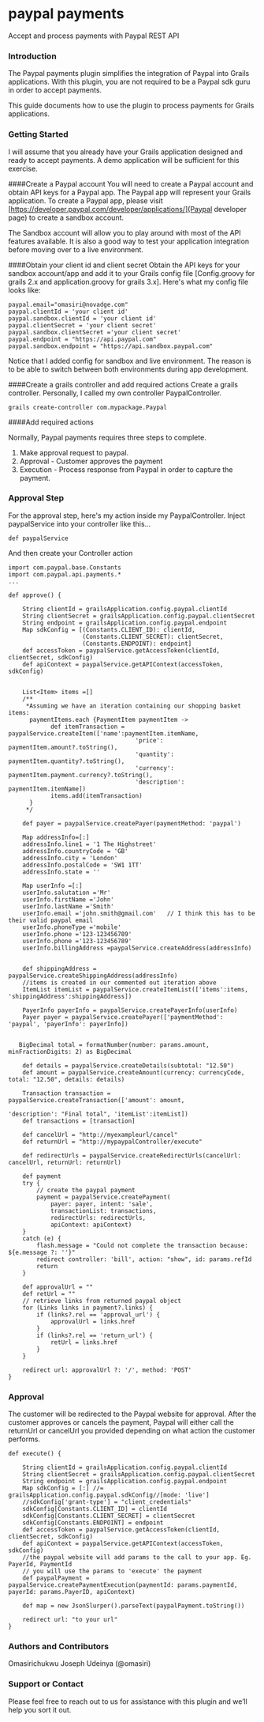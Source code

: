 # paypal payments
Accept and process payments with Paypal REST API

### Introduction
The Paypal payments plugin simplifies the integration of Paypal into Grails applications. With this plugin, you are not required to be a Paypal sdk guru in order to accept payments.

This guide documents how to use the plugin to process payments for Grails applications.

### Getting Started
I will assume that you already have your Grails application designed and ready to accept payments. A demo application will be sufficient for this exercise.

####Create a Paypal account
You will need to create a Paypal account and obtain API keys for a Paypal app. The Paypal app will represent your Grails application. To create a Paypal app, please visit [https://developer.paypal.com/developer/applications/](Paypal developer page) to create a sandbox account.

The Sandbox account will allow you to play around with most of the API features available. It is also a good way to test your application integration before moving over to a live environment.

####Obtain your client id and client secret
Obtain the API keys for your sandbox account/app and add it to your Grails config file [Config.groovy for grails 2.x and application.groovy for grails 3.x]. Here's what my config file looks like:

    paypal.email="omasiri@novadge.com"
    paypal.clientId = 'your client id'
    paypal.sandbox.clientId = 'your client id'
    paypal.clientSecret = 'your client secret'
    paypal.sandbox.clientSecret ='your client secret'
    paypal.endpoint = "https://api.paypal.com"
    paypal.sandbox.endpoint = "https://api.sandbox.paypal.com"

Notice that I added config for sandbox and live environment. The reason is to be able to switch between both environments  during app development.

####Create a grails controller and add required actions
Create a grails controller. Personally, I called my own controller PaypalController.

    grails create-controller com.mypackage.Paypal

####Add required actions

Normally, Paypal payments requires three steps to complete.
1. Make approval request to paypal.
2. Approval - Customer approves the payment
3. Execution - Process response from Paypal in order to capture the payment.

### Approval Step

For the approval step, here's my action inside my PaypalController.
Inject paypalService into your controller like this...

    def paypalService


And then create your Controller action

    import com.paypal.base.Constants
    import com.paypal.api.payments.*
    ...

    def approve() {

        String clientId = grailsApplication.config.paypal.clientId
        String clientSecret = grailsApplication.config.paypal.clientSecret
        String endpoint = grailsApplication.config.paypal.endpoint
        Map sdkConfig = [(Constants.CLIENT_ID): clientId,
                         (Constants.CLIENT_SECRET): clientSecret,
                         (Constants.ENDPOINT): endpoint]
        def accessToken = paypalService.getAccessToken(clientId, clientSecret, sdkConfig)
        def apiContext = paypalService.getAPIContext(accessToken, sdkConfig)
      

        List<Item> items =[]
        /** 
         *Assuming we have an iteration containing our shopping basket items:
          paymentItems.each {PaymentItem paymentItem ->
                def itemTransaction = paypalService.createItem(['name':paymentItem.itemName,
                                        'price':  paymentItem.amount?.toString(),
                                        'quantity': paymentItem.quantity?.toString(),
                                        'currency': paymentItem.payment.currency?.toString(),
                                        'description': paymentItem.itemName])
                items.add(itemTransaction)
          }
         */

        def payer = paypalService.createPayer(paymentMethod: 'paypal')

        Map addressInfo=[:]
        addressInfo.line1 = '1 The Highstreet'
        addressInfo.countryCode = 'GB'
        addressInfo.city = 'London'
        addressInfo.postalCode = 'SW1 1TT'
        addressInfo.state = ''

        Map userInfo =[:]
        userInfo.salutation ='Mr'
        userInfo.firstName ='John'
        userInfo.lastName ='Smith'
        userInfo.email ='john.smith@gmail.com'   // I think this has to be their valid paypal email 
        userInfo.phoneType ='mobile'
        userInfo.phone ='123-123456789'
        userInfo.phone ='123-123456789'
        userInfo.billingAddress =paypalService.createAddress(addressInfo)
       
        
        def shippingAddress = paypalService.createShippingAddress(addressInfo)
        //items is created in our commented out iteration above
        ItemList itemList = paypalService.createItemList(['items':items, 'shippingAddress':shippingAddress])

        PayerInfo payerInfo = paypalService.createPayerInfo(userInfo)
        Payer payer = paypalService.createPayer(['paymentMethod': 'paypal', 'payerInfo': payerInfo])


       BigDecimal total = formatNumber(number: params.amount, minFractionDigits: 2) as BigDecimal

        def details = paypalService.createDetails(subtotal: "12.50")
        def amount = paypalService.createAmount(currency: currencyCode, total: "12.50", details: details)

        Transaction transaction = paypalService.createTransaction(['amount': amount,
                                                                   'description': "Final total", 'itemList':itemList])
        def transactions = [transaction]

        def cancelUrl = "http://myexampleurl/cancel"
        def returnUrl = "http://mypaypalController/execute"

        def redirectUrls = paypalService.createRedirectUrls(cancelUrl: cancelUrl, returnUrl: returnUrl)

        def payment
        try {
            // create the paypal payment
            payment = paypalService.createPayment(
                payer: payer, intent: 'sale',
                transactionList: transactions,
                redirectUrls: redirectUrls,
                apiContext: apiContext)
        }
        catch (e) {
            flash.message = "Could not complete the transaction because: ${e.message ?: ''}"
            redirect controller: 'bill', action: "show", id: params.refId
            return
        }

        def approvalUrl = ""
        def retUrl = ""
        // retrieve links from returned paypal object
        for (Links links in payment?.links) {
            if (links?.rel == 'approval_url') {
                approvalUrl = links.href
            }
            if (links?.rel == 'return_url') {
                retUrl = links.href
            }
        }

        redirect url: approvalUrl ?: '/', method: 'POST'
    }

### Approval
The customer will be redirected to the Paypal website for approval. After the customer approves or
cancels the payment, Paypal will either call the returnUrl or cancelUrl you provided depending on
what action the customer performs.

    def execute() {

        String clientId = grailsApplication.config.paypal.clientId
        String clientSecret = grailsApplication.config.paypal.clientSecret
        String endpoint = grailsApplication.config.paypal.endpoint
        Map sdkConfig = [:] //= grailsApplication.config.paypal.sdkConfig//[mode: 'live']
        //sdkConfig['grant-type'] = "client_credentials"
        sdkConfig[Constants.CLIENT_ID] = clientId
        sdkConfig[Constants.CLIENT_SECRET] = clientSecret
        sdkConfig[Constants.ENDPOINT] = endpoint
        def accessToken = paypalService.getAccessToken(clientId, clientSecret, sdkConfig)
        def apiContext = paypalService.getAPIContext(accessToken, sdkConfig)
        //the paypal website will add params to the call to your app. Eg. PayerId, PaymentId
        // you will use the params to 'execute' the payment
        def paypalPayment = paypalService.createPaymentExecution(paymentId: params.paymentId, payerId: params.PayerID, apiContext)

        def map = new JsonSlurper().parseText(paypalPayment.toString())

        redirect url: "to your url"
    }

### Authors and Contributors
Omasirichukwu Joseph Udeinya (@omasiri)

### Support or Contact
Please feel free to reach out to us for assistance with this plugin and we’ll help you sort it out.
